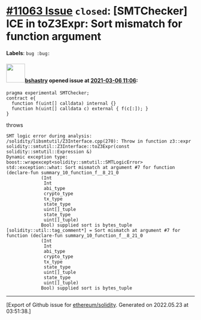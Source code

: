 # [\#11063 Issue](https://github.com/ethereum/solidity/issues/11063) `closed`: [SMTChecker] ICE in toZ3Expr: Sort mismatch for function argument
**Labels**: `bug :bug:`


#### <img src="https://avatars.githubusercontent.com/u/2388185?v=4" width="50">[bshastry](https://github.com/bshastry) opened issue at [2021-03-06 11:06](https://github.com/ethereum/solidity/issues/11063):

```
pragma experimental SMTChecker;
contract e{
  function f(uint[] calldata) internal {}
  function h(uint[] calldata c) external { f(c[:]); }
}
```

throws

```
SMT logic error during analysis:
/solidity/libsmtutil/Z3Interface.cpp(270): Throw in function z3::expr solidity::smtutil::Z3Interface::toZ3Expr(const solidity::smtutil::Expression &)
Dynamic exception type: boost::wrapexcept<solidity::smtutil::SMTLogicError>
std::exception::what: Sort mismatch at argument #7 for function (declare-fun summary_10_function_f__8_21_0
             (Int
              Int
              abi_type
              crypto_type
              tx_type
              state_type
              uint[]_tuple
              state_type
              uint[]_tuple)
             Bool) supplied sort is bytes_tuple
[solidity::util::tag_comment*] = Sort mismatch at argument #7 for function (declare-fun summary_10_function_f__8_21_0
             (Int
              Int
              abi_type
              crypto_type
              tx_type
              state_type
              uint[]_tuple
              state_type
              uint[]_tuple)
             Bool) supplied sort is bytes_tuple
```




-------------------------------------------------------------------------------



[Export of Github issue for [ethereum/solidity](https://github.com/ethereum/solidity). Generated on 2022.05.23 at 03:51:38.]
